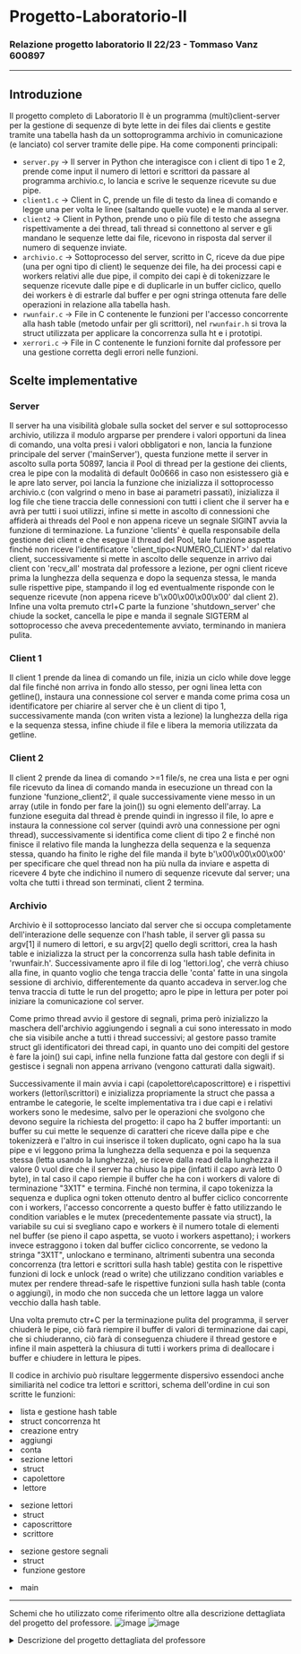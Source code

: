 # Progetto-Laboratorio-II
### Relazione progetto laboratorio II 22/23 - Tommaso Vanz 600897
---------------------------------------------------------------------
## Introduzione
Il progetto completo di Laboratorio II è un programma (multi)client-server per la gestione di sequenze di byte lette in dei files dai clients e gestite tramite una tabella hash da un sottoprogramma archivio in comunicazione (e lanciato) col server tramite delle pipe. Ha come componenti principali:
- `server.py` -> Il server in Python che interagisce con i client di tipo 1 e 2, prende come input il numero di lettori e scrittori da passare al programma archivio.c, lo lancia e scrive le sequenze ricevute su due pipe.
- `client1.c` -> Client in C, prende un file di testo da linea di comando e legge una per volta le linee (saltando quelle vuote) e le manda al server.
- `client2` -> Client in Python, prende uno o più file di testo che assegna rispettivamente a dei thread, tali thread si connettono al server e gli mandano le sequenze lette dai file, ricevono in risposta dal server il numero di sequenze inviate.
- `archivio.c` -> Sottoprocesso del server, scritto in C, riceve da due pipe (una per ogni tipo di client) le sequenze dei file, ha dei processi capi e workers relativi alle due pipe, il compito dei capi è di tokenizzare le sequenze ricevute dalle pipe e di duplicarle in un buffer ciclico, quello dei workers è di estrarle dal buffer e per ogni stringa ottenuta fare delle operazioni in relazione alla tabella hash.
- `rwunfair.c` -> File in C contenente le funzioni per l'accesso concorrente alla hash table (metodo unfair per gli scrittori), nel `rwunfair.h` si trova la struct utilizzata per applicare la concorrenza sulla ht e i prototipi.
- `xerrori.c` -> File in C contenente le funzioni fornite dal professore per una gestione corretta degli errori nelle funzioni.


## Scelte implementative

### Server
Il server ha una visibilità globale sulla socket del server e sul sottoprocesso archivio, utilizza il modulo argparse per prendere i valori opportuni da linea di comando, una volta presi i valori obbligatori e non, lancia la funzione principale del server ('mainServer'), questa funzione mette il server in ascolto sulla porta 50897, lancia il Pool di thread per la gestione dei clients, crea le pipe con la modalità di default 0o0666 in caso non esistessero già e le apre lato server, poi lancia la funzione che inizializza il sottoprocesso archivio.c (con valgrind o meno in base ai parametri passati), inizializza il log file che tiene traccia delle connessioni con tutti i client che il server ha e avrà per tutti i suoi utilizzi, infine si mette in ascolto di connessioni che affiderà ai threads del Pool e non appena riceve un segnale SIGINT avvia la funzione di terminazione.
La funzione 'clients' è quella responsabile della gestione dei client e che esegue il thread del Pool, tale funzione aspetta finché non riceve l'identificatore 'client_tipo<NUMERO_CLIENT>' dal relativo client, successivamente si mette in ascolto delle sequenze in arrivo dai client con 'recv_all' mostrata dal professore a lezione, per ogni client riceve prima la lunghezza della sequenza e dopo la sequenza stessa, le manda sulle rispettive pipe, stampando il log ed eventualmente risponde con le sequenze ricevute (non appena riceve b'\x00\x00\x00\x00' dal client 2).
Infine una volta premuto ctrl+C parte la funzione 'shutdown_server' che chiude la socket, cancella le pipe e manda il segnale SIGTERM al sottoprocesso che aveva precedentemente avviato, terminando in maniera pulita.

### Client 1
Il client 1 prende da linea di comando un file, inizia un ciclo while dove legge dal file finché non arriva in fondo allo stesso, per ogni linea letta con getline(), instaura una connessione col server e manda come prima cosa un identificatore per chiarire al server che è un client di tipo 1, successivamente manda (con writen vista a lezione) la lunghezza della riga e la sequenza stessa, infine chiude il file e libera la memoria utilizzata da getline.

### Client 2
Il client 2 prende da linea di comando >=1 file/s, ne crea una lista e per ogni file ricevuto da linea di comando manda in esecuzione un thread con la funzione 'funzione_client2', il quale successivamente viene messo in un array (utile in fondo per fare la join()) su ogni elemento dell'array. La funzione eseguita dal thread è prende quindi in ingresso il file, lo apre e instaura la connessione col server (quindi avrò una connessione per ogni thread), successivamente si identifica come client di tipo 2 e finché non finisce il relativo file manda la lunghezza della sequenza e la sequenza stessa, quando ha finito le righe del file manda il byte b'\x00\x00\x00\x00' per specificare che quel thread non ha più nulla da inviare e aspetta di ricevere 4 byte che indichino il numero di sequenze ricevute dal server; una volta che tutti i thread son terminati, client 2 termina.

### Archivio
Archivio è il sottoprocesso lanciato dal server che si occupa completamente dell'interazione delle sequenze con l'hash table, il server gli passa su argv[1] il numero di lettori, e su argv[2] quello degli scrittori, crea la hash table e inizializza la struct per la concorrenza sulla hash table definita in 'rwunfair.h'.
Successivamente apro il file di log 'lettori.log', che verrà chiuso alla fine, in quanto voglio che tenga traccia delle 'conta' fatte in una singola sessione di archivio, differentemente da quanto accadeva in server.log che tenva traccia di tutte le run del progetto; apro le pipe in lettura per poter poi iniziare la comunicazione col server.

Come primo thread avvio il gestore di segnali, prima però inizializzo la maschera dell'archivio aggiungendo i segnali a cui sono interessato in modo che sia visibile anche a tutti i thread successivi; al gestore passo tramite struct gli identificatori dei thread capi, in quanto uno dei compiti del gestore è fare la join() sui capi, infine nella funzione fatta dal gestore con degli if si gestisce i segnali non appena arrivano (vengono catturati dalla sigwait).

Successivamente il main avvia i capi (capolettore\caposcrittore) e i rispettivi workers (lettori\scrittori) e inizializza propriamente la struct che passa a entrambe le categorie, le scelte implementativa tra i due capi e i relativi workers sono le medesime, salvo per le operazioni che svolgono che devono seguire la richiesta del progetto:
il capo ha 2 buffer importanti: un buffer su cui mette le sequenze di caratteri che riceve dalla pipe e che tokenizzerà e l'altro in cui inserisce il token duplicato, ogni capo ha la sua pipe e vi leggono prima la lunghezza della sequenza e poi la sequenza stessa (letta usando la lunghezza), se riceve dalla read della lunghezza il valore 0 vuol dire che il server ha chiuso la pipe (infatti il capo avrà letto 0 byte), in tal caso il capo riempie il buffer che ha con i workers di valore di terminazione "3X1T" e termina. Finché non termina, il capo tokenizza la sequenza e duplica ogni token ottenuto dentro al buffer ciclico concorrente con i workers, l'accesso concorrente a questo buffer è fatto utilizzando le condition variables e le mutex (precedentemente passate via struct), la variabile su cui si svegliano capo e workers è il numero totale di elementi nel buffer (se pieno il capo aspetta, se vuoto i workers aspettano);
i workers invece estraggono i token dal buffer ciclico concorrente, se vedono la stringa "3X1T", unlockano e terminano, altrimenti subentra una seconda concorrenza (tra lettori e scrittori sulla hash table) gestita con le rispettive funzioni di lock e unlock (read o write) che utilizzano condition variables e mutex per rendere thread-safe le rispettive funzioni sulla hash table (conta o aggiungi), in modo che non succeda che un lettore lagga un valore vecchio dalla hash table.

Una volta premuto ctr+C per la terminazione pulita del programma, il server chiuderà le pipe, ciò farà riempire il buffer di valori di terminazione dai capi, che si chiuderanno, ciò farà di conseguenza chiudere il thread gestore e infine il main aspetterà la chiusura di tutti i workers prima di deallocare i buffer e chiudere in lettura le pipes.


Il codice in archivio può risultare leggermente dispersivo essendoci anche similiarità nel codice tra lettori e scrittori, schema dell'ordine in cui son scritte le funzioni:
<li>lista e gestione hash table 
<li>struct concorrenza ht
<li>creazione entry
<li>aggiungi
<li>conta
 <li>sezione lettori
    <ul>
      <li>struct</li>
      <li>capolettore</li>
      <li>lettore</li>
    </ul>
  <li>sezione lettori
    <ul>
      <li>struct</li>
      <li>caposcrittore</li>
      <li>scrittore</li>
    </ul>
    <li>sezione gestore segnali
    <ul>
      <li>struct</li>
      <li>funzione gestore</li>
    </ul>
      <li>main</li>
 </li>

---------------------------------------------------------------------
Schemi che ho utilizzato come riferimento oltre alla descrizione dettagliata del progetto del professore.
![image](https://github.com/vanz54/Progetto-Laboratorio-II/assets/110528455/154c3405-7bb0-4a39-b3fc-780af30b4137)
![image](https://github.com/vanz54/Progetto-Laboratorio-II/assets/110528455/8def332f-0a37-464a-81bd-bbb4ec6a517b)
<details>
<summary>Descrizione del progetto dettagliata del professore</summary>

```
## Costanti

* `Num_elem 1000000` dimensione della tabella hash 

* `PC_buffer_len 10`: lunghezza dei buffer produttori/consumatori

* `PORT 5XXXX`: porta usata dal server dove `XXXX` sono le ultime quattro cifre del vostro numero di matricola

* `Max_sequence_length 2048` massima lunghezza di una sequenza che viene inviata attraverso un socket o pipe


## Il programma C archivio

Il file `archivio.c` deve contenere il codice C di un programma multithread che gestisce la memorizzazione di stringhe in una tabella hash. La tabella hash deve associare ad ogni stringa un intero; le operazioni che devono essere suportate dalla tabella hash sono:

* `void aggiungi(char *s)`: se la stringa `s` non è contenuta nella tabella hash deve essere inserita con valore associato uguale a 1. Se `s` è già contenuta nella tabella allora l'intero associato deve essere incrementato di 1.

* `int conta(char *s)` restituisce l'intero associato ad `s` se è contenuta nella tabella, altrimenti 0.

Le operazioni sulla tabella hash devono essere svolte utilizzando le funzioni descritte su `man hsearch`. Si veda il sorgente `main.c` per un esempio. Si noti che la tabella hash è mantenuta dal sistema in una sorta di variabile globale (infatti ne può esistere soltanto una).

Il programma `archivio` riceve sulla linea di comando due interi che indicano il numero `w` di thread scrittori (che eseguono solo l'operazione `aggiungi`), e il numero `r` di thread lettori (che eseguono solo l'operazione `conta`). L'accesso concorrente di lettori e scrittori alla hash table deve essere fatto utilizzando le condition variables usando lo schema che favorisce i lettori visto nella lezione 40 (o un altro schema più equo a vostra scelta).

Oltre ai thread lettori e scrittori, il programma archivio deve avere:

* un thread "capo scrittore" che distribuisce il lavoro ai thread scrittori mediante il paradigma produttore/consumatori

* un thread "capo lettore" che distribuisce il lavoro ai thread lettori mediante il paradigma produttore/consumatori

* un thread che gestisce i segnali mediante la funzione `sigwait()`


### I thread scrittori e il loro capo 

Il thread "capo scrittore" legge il suo input da una FIFO (named pipe) `caposc`. L'input che riceve sono sequenze di byte, ognuna preceduta dalla sua lunghezza. Per ogni sequenza ricevuta il thread capo scrittore deve aggiungere in fondo un byte uguale a 0; successivamente deve effettuare una tokenizzazione utilizzando `strtok` (o forse `strtok_r`?) utilizzando `".,:; \n\r\t"` come stringa di delimitatori. Una copia (ottenuta con `strdup`) di ogni token deve essere messo su un buffer produttori-consumatori per essere gestito dai thread scrittori (che svolgono il ruolo di consumatori). I thread scrittori devono semplicemente chiamare la funzione `aggiungi` su ognuna delle stringhe che leggono dal buffer.

Il buffer produttori-consumatori consiste quindi di puntatori a `char` e deve essere di lunghezza `PC_buffer_len`. 

Naturalmente tutti gli array intermedi usati nel processo devono essere deallocati. 

Non appena la FIFO `caposc` viene chiusa in scrittura, il thread "capo scrittore" deve mandare un valore di terminazione ai thread scrittori e terminare lui stesso.



### I thread lettori e il loro capo

Il thread "capo lettore" si comporta in maniera simile al "capo scrittore" tranne che:

* Riceve il suo input dalla FIFO `capolet`

* Scrive i token su un buffer (sempre di lunghezza `PC_buffer_len`) che è condiviso con i thread lettori.

I thread lettori devono chiamare la funzione `conta` per ognuna delle stringhe lette dal buffer, e scrivere una linea nel file `lettori.log` contenente la stringa letta e il valore restituito dalla funzione `conta`; ad esempio se `conta("casa")` restituisce 7 il thread deve scrivere la stringa `casa 7` (seguita da un cararattere `\n`) nel file `lettori.log`. 

Non appena la FIFO `capolet` viene chiusa in scrittura, il thread "capo lettore" deve mandare un valore di terminazione ai thread lettori e terminare lui stesso.



### Il thread gestore dei segnali

Tutti i segnali ricevuti dal programma `archivio` devono essere  gestiti da questo thread. 

* Quando viene ricevuto il segnale `SIGINT` il thread deve stampare su `stderr` il numero totale di stringhe distinte contenute dentro la tabella hash (questo richiede che in qualche modo manteniate questo numero durante le operazioni `aggiungi`); il programma non deve terminare. 

* Quando viene ricevuto il segnale `SIGTERM` il thread deve attendere la terminazione dei thread "capo lettore" e "capo scrittore"; successivamente deve stampare su `stdout` il numero totale di stringhe distinte contenute dentro la tabella hash, dellocare la tabella hash (e il suo contenuto per il **progetto completo**, vedere sotto) e far terminare il programma. Questa è l'unica modalità "pulita" con cui deve terminare il programma. Durante queste operazioni di terminazione non devono essere gestiti ulteriori segnali. 

* **[Solo per il progetto completo]**  Quando viene ricevuto un segnale `SIGUSR1` il thread gestore deve ottenere l'accesso in scrittura alla tabella hash, deallocare tutti i dati memorizzati nella tabella, e chiamare le funzioni `hdestroy` seguita da `hcreate(Num_elem)`. In pratica questo corrisponde a cancellare tutti i vecchi dati dalla tabella e ripartire con una tabella vuota.


### Deallocazione della memoria

Il programma deve deallocare tutta la memoria utilizzata (a parte la tabella hash per il progetto ridotto, vedi sotto). Lanciando il server con l'opzione `-v` (vedi sotto) viene generato un file `valgrind-NNN.log` contenente il report della memoria persa con anche l'indicazione del punto in cui la memoria persa era stata allocata. 

La memoria utilizzata dalla tabella hash non viene restituita automaticamente con la chiamata `hdestroy` di conseguenza chi fa il progetto ridotto è normale che, se nella tabella sono state memorizzate *N* stringhe si ritrovi *N* blocchi da 16 byte ciascuno `definitely lost` e *6N* blocchi di dimensione variabile `indirectly lost`. 



**[Solo per il progetto completo]** Quando termina il programma deve deallocare anche la memoria utilizzata per memorizzare gli oggetti nella tabella hash. La funzione `hdestroy` si limita a deallocare la tabella; i dati in essa contenuti devono invece essere deallocati dal vostro programma. A questo scopo è necessario che gli oggetti inseriti nella tabella hash siano mantenuti in una linked list che deve essere usata per deallocare tutti gli oggetti al momento della terminazione del programma (o quando viene ricevuto il segnale `SIGUSR1`). Una possibile struttura di questa linked list è mostrata qui sotto ed è realizzata all'interno del file `main_linked.c`. Con questo modifica l'output di `valgrind` non dovrebbe mostrare nessun blocco perso. 


## Il server 

Il server deve essere scritto in Python e si deve mettere in attesa su `127.0.0.1` sulla porta  `5XXXX` dove `XXXX` sono le ultime quattro cifre del vostro numero di matricola. Ad ogni client che si connette il server deve assegnare un thread dedicato. I client posso essere di due tipi

* **Tipo A**: inviano al server una singola sequenza di byte. Il server deve scrivere tale sequenza nella FIFO `capolet`

* **Tipo B**: inviano al server un numero imprecisato di sequenze di byte; quando il client ha inviato l'ultima sequenza esso segnala che non ce ne sono altre inviandone una di lunghezza 0. Il server deve scrivere ognuna di queste sequenze (tranne quella di lunghezza zero) nella FIFO `caposc`. **Solo per il progetto completo:** successivamente il server deve inviare un intero al client che indica il numero totale di sequenze ricevute durante la sessione.   

Il server deve usare il modulo `logging` per la gestione di un file di log di nome `server.log`. Per ogni connessione, il server deve scrivere sul file di log il tipo della connessione e il numero totale di byte scritti nelle FIFO `capolet` o `caposc`.

Il server deve essere scritto in Python in un file *eseguibile* di nome `server.py` e deve usare il modulo `argparse` per la gestione degli argomenti sulla linea di comando, e deve richiedere come argomento obbligatorio un intero positivo che indica il numero massimo di thread che il server deve utilizzare contemporanemente per la gestione dei client (usate la classe `ThreadPoolExecutor` vista a lezione).


Altre operazioni che deve svolgere il server:

* All'avvio, se non sono già presenti nella directory corrente, deve creare le FIFO `caposc` e `capolet`

* Deve accettare due parametri positivi `-r` e `-w` sulla linea di comando e deve lanciare il programma `archivio` passandogli questi due parametri sulla linea di comando che rappresentano rispettivamente il numero di thread lettori e scrittori (esclusi i capi). Il valore di default per entrambi questi parametri è 3. Usare `subprocess.Popen` per lanciare `archivio`, vedere `manager.py` per un esempio.

* Deve accettare l'opzione `-v` sulla linea di comando che forza il server a chiamare il programma `archivio` mediante `valgrind` con opzioni `valgrind --leak-check=full --show-leak-kinds=all --log-file=valgrind-%p.log`, vedere ancora `manager.py` per un esempio.

* Se viene inviato il segnale `SIGINT`, il server deve terminare l'esecuzione chiudendo il socket con l'istruzione `shutdown`, cancellando (con `os.unlink`) le FIFO `caposc` e `capolet` e inviando il segnale `SIGTERM` al programma `archivio` (il segnale `SIGINT` in Python genera l'eccezione `KeyboardInterrupt`)


## Il client tipo 1

Questo client deve accettare sulla linea di comando il nome di un file di testo e inviare al server, una alla volta, le linee del file di testo con una connessione di tipo A. L'eseguibile si deve chiamare `client1`:

* Per il progetto ridotto questo client può essere scritto in Python; si deve comunque chiamare `client1` senza l'estensione `.py` ed essere un file *eseguibile*.  


* **per il progetto completo:** questo client deve essere scitto in C e usare la funzione `getline` per la lettura delle singole linee del file di testo, e deve deallocare correttamente tutta la memoria utilizzata.



## Il client tipo 2

Questo client deve accettare sulla linea di comando il nome di uno o più file di testo. Per ogni file di testo passato sulla linea di comando deve essere creato un thread che si collega al server e invia una alla volta le linee del file con una connessione di tipo B (si intende una connessione per ogni thread). 

Questo client può esere scritto in C o Python a vostra scelta ma il file eseguibile deve chiamarsi `client2` 

```
</details>
